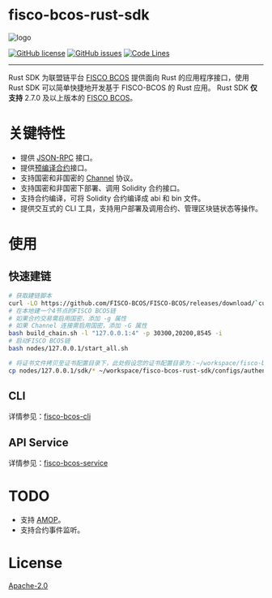 # fisco-bcos-rust-sdk

![logo](https://gitee.com/FISCO-BCOS/FISCO-BCOS/raw/master/docs/images/FISCO_BCOS_Logo.svg)

[![GitHub license](https://img.shields.io/badge/%20license-Apache%202.0-green)](https://github.com/CatLibrary/fisco-bcos-rust-sdk/blob/main/LICENSE)
[![GitHub issues](https://img.shields.io/github/issues/CatLibrary/fisco-bcos-rust-sdk.svg)](https://github.com/CatLibrary/fisco-bcos-rust-sdk/issues)
[![Code Lines](https://tokei.rs/b1/github/CatLibrary/fisco-bcos-rust-sdk)](https://github.com/CatLibrary/fisco-bcos-rust-sdk)

____

Rust SDK 为联盟链平台 [FISCO BCOS](https://github.com/FISCO-BCOS/FISCO-BCOS) 提供面向 Rust 的应用程序接口，使用 Rust SDK 可以简单快捷地开发基于 FISCO-BCOS 的 Rust 应用。 Rust SDK **仅支持** 2.7.0 及以上版本的 [FISCO BCOS](https://github.com/FISCO-BCOS/FISCO-BCOS)。

# 关键特性

* 提供 [JSON-RPC](https://fisco-bcos-documentation.readthedocs.io/zh_CN/latest/docs/api.html) 接口。
* 提供[预编译合约](https://fisco-bcos-documentation.readthedocs.io/zh_CN/latest/docs/manual/precompiled_contract.html)接口。
* 支持国密和非国密的 [Channel](https://fisco-bcos-documentation.readthedocs.io/zh_CN/latest/docs/design/protocol_description.html#channelmessage) 协议。
* 支持国密和非国密下部署、调用 Solidity 合约接口。
* 支持合约编译，可将 Solidity 合约编译成 abi 和 bin 文件。
* 提供交互式的 CLI 工具，支持用户部署及调用合约、管理区块链状态等操作。

# 使用

## 快速建链

```bash
# 获取建链脚本
curl -LO https://github.com/FISCO-BCOS/FISCO-BCOS/releases/download/`curl -s https://api.github.com/repos/FISCO-BCOS/FISCO-BCOS/releases | grep "\"v2\.[0-9]\.[0-9]\"" | sort -u | tail -n 1 | cut -d \" -f 4`/build_chain.sh && chmod u+x build_chain.sh
# 在本地建一个4节点的FISCO BCOS链
# 如果合约交易需启用国密，添加 -g 属性
# 如果 Channel 连接需启用国密，添加 -G 属性
bash build_chain.sh -l "127.0.0.1:4" -p 30300,20200,8545 -i
# 启动FISCO BCOS链
bash nodes/127.0.0.1/start_all.sh

# 将证书文件拷贝至证书配置目录下，此处假设您的证书配置目录为：~/workspace/fisco-bcos-rust-sdk/configs/authentication，请根据实际情况进行替换
cp nodes/127.0.0.1/sdk/* ~/workspace/fisco-bcos-rust-sdk/configs/authentication/
```
## CLI

详情参见：[fisco-bcos-cli](https://github.com/atomic-world/fisco-bcos-rust-sdk/tree/main/cli)
## API Service

详情参见：[fisco-bcos-service](https://github.com/atomic-world/fisco-bcos-rust-sdk/tree/main/service)

# TODO

* 支持 [AMOP](https://fisco-bcos-documentation.readthedocs.io/zh_CN/latest/docs/manual/amop_protocol.html)。
* 支持合约事件监听。

# License

[Apache-2.0](https://www.apache.org/licenses/LICENSE-2.0.txt)
